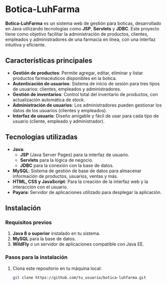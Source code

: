 # Botica-LuhFarma

**Botica-LuhFarma** es un sistema web de gestión para boticas, desarrollado en Java utilizando tecnologías como **JSP**, **Servlets** y **JDBC**. Este proyecto tiene como objetivo facilitar la administración de productos, clientes, empleados y administradores de una farmacia en línea, con una interfaz intuitiva y eficiente.

## Características principales

- **Gestión de productos**: Permite agregar, editar, eliminar y listar productos farmacéuticos disponibles en la botica.
- **Autenticación de usuarios**: Sistema de inicio de sesión para tres tipos de usuarios: clientes, empleados y administradores.
- **Gestión de inventarios**: Control total del inventario de productos, con actualización automática de stock.
- **Administración de usuarios**: Los administradores pueden gestionar los datos de los usuarios (clientes y empleados).
- **Interfaz de usuario**: Diseño amigable y fácil de usar para cada tipo de usuario (cliente, empleado y administrador).

## Tecnologías utilizadas

- **Java**:
  - **JSP** (Java Server Pages) para la interfaz de usuario.
  - **Servlets** para la lógica de negocio.
  - **JDBC** para la conexión con la base de datos.
- **MySQL**: Sistema de gestión de base de datos para almacenar información de productos, usuarios, ventas y más.
- **HTML, CSS y JavaScript**: Para la creación de la interfaz web y la interacción con el usuario.
- **Payara**: Servidor de aplicaciones utilizado para desplegar la aplicación.

## Instalación

### Requisitos previos

1. **Java 8 o superior** instalado en tu sistema.
2. **MySQL** para la base de datos.
3. **WildFly** o un servidor de aplicaciones compatible con Java EE.

### Pasos para la instalación

1. Clona este repositorio en tu máquina local:
   ```bash
   git clone https://github.com/tu_usuario/botica-luhfarma.git
